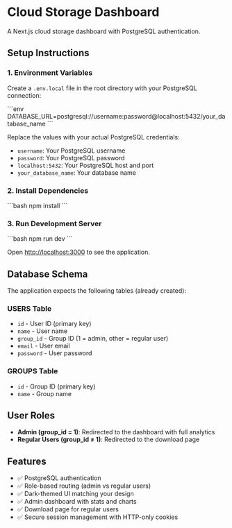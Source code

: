 # Cloud Storage Dashboard

A Next.js cloud storage dashboard with PostgreSQL authentication.

## Setup Instructions

### 1. Environment Variables

Create a `.env.local` file in the root directory with your PostgreSQL connection:

\`\`\`env
DATABASE_URL=postgresql://username:password@localhost:5432/your_database_name
\`\`\`

Replace the values with your actual PostgreSQL credentials:
- `username`: Your PostgreSQL username
- `password`: Your PostgreSQL password
- `localhost:5432`: Your PostgreSQL host and port
- `your_database_name`: Your database name

### 2. Install Dependencies

\`\`\`bash
npm install
\`\`\`

### 3. Run Development Server

\`\`\`bash
npm run dev
\`\`\`

Open [http://localhost:3000](http://localhost:3000) to see the application.

## Database Schema

The application expects the following tables (already created):

### USERS Table
- `id` - User ID (primary key)
- `name` - User name
- `group_id` - Group ID (1 = admin, other = regular user)
- `email` - User email
- `password` - User password

### GROUPS Table
- `id` - Group ID (primary key)
- `name` - Group name

## User Roles

- **Admin (group_id = 1)**: Redirected to the dashboard with full analytics
- **Regular Users (group_id ≠ 1)**: Redirected to the download page

## Features

- ✅ PostgreSQL authentication
- ✅ Role-based routing (admin vs regular users)
- ✅ Dark-themed UI matching your design
- ✅ Admin dashboard with stats and charts
- ✅ Download page for regular users
- ✅ Secure session management with HTTP-only cookies
